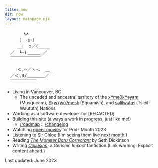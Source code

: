 ```yaml
---
title: now
dir: now
layout: mainpage.njk
---
```


<pre class="ascii">
  　　　∧∧
  　　（　･ω･）
  　 ＿|　⊃／(＿＿_　
  ／　└-(＿＿＿_／
  ￣￣￣￣￣￣￣
</pre>

<pre class="ascii">
  　 ＜,⌒／ヽ-、_＿_
  ／＜,3/＿＿＿＿／
  ￣￣￣￣￣￣  
</pre>

- Living in Vancouver, BC
  - The unceded and ancestral territory of the [xʷməθkʷəy̓əm](https://www.musqueam.bc.ca/) (Musqueam), [Sḵwx̱wú7mesh](https://www.squamish.net/) (Squamish), and [səlilwətaɬ](https://twnation.ca/) (Tsleil-Waututh) Nations
- Working as a software developer for \[REDACTED\]
- Building this site (always a work in progress, just like me!)
  - [/roadmap](/roadmap) :: [/changelog](/changelog)
- Watching [queer movies](/logs/movies/#pride-month-2023-watchlist) for <span class="hometitle">Pride Month 2023<span>
- Listening to [Sir Chloe](https://open.spotify.com/artist/6rniTPs9zN26kYnkPdFl1U?si=9dccc9aa96b34005) (I'm seeing them live next month!)
- Reading _[The Monster Baru Cormorant](https://www.goodreads.com/book/show/38117105-the-monster-baru-cormorant)_ by Seth Dickinson
- Writing _[Collusion](https://archiveofourown.org/works/39908016/chapters/99927648)_, a _Genshin Impact_ fanfiction (Link warning: Explicit content ahead.)

Last updated: June 2023
